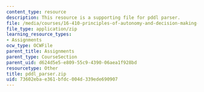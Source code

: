 ```yaml
---
content_type: resource
description: This resource is a supporting file for pddl parser.
file: /media/courses/16-410-principles-of-autonomy-and-decision-making-fall-2010/73602ebae361bfdc004d339ede690907_pddl_parser.zip
file_type: application/zip
learning_resource_types:
- Assignments
ocw_type: OCWFile
parent_title: Assignments
parent_type: CourseSection
parent_uid: d624d5e5-e809-55c9-4390-06aea1f928bd
resourcetype: Other
title: pddl_parser.zip
uid: 73602eba-e361-bfdc-004d-339ede690907
---
```

